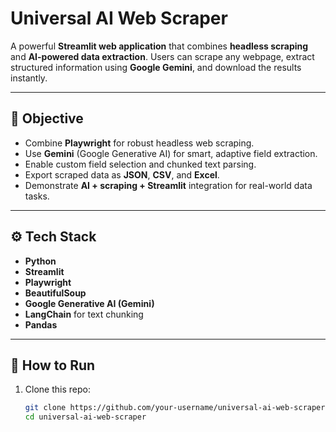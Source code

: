 # Universal AI Web Scraper

A powerful **Streamlit web application** that combines **headless scraping** and **AI-powered data extraction**. Users can scrape any webpage, extract structured information using **Google Gemini**, and download the results instantly.

---

## 🎯 **Objective**

- Combine **Playwright** for robust headless web scraping.
- Use **Gemini** (Google Generative AI) for smart, adaptive field extraction.
- Enable custom field selection and chunked text parsing.
- Export scraped data as **JSON**, **CSV**, and **Excel**.
- Demonstrate **AI + scraping + Streamlit** integration for real-world data tasks.

---

## ⚙️ **Tech Stack**

- **Python**
- **Streamlit**
- **Playwright**
- **BeautifulSoup**
- **Google Generative AI (Gemini)**
- **LangChain** for text chunking
- **Pandas**

---

## 🚀 **How to Run**

1. Clone this repo:
   ```bash
   git clone https://github.com/your-username/universal-ai-web-scraper.git
   cd universal-ai-web-scraper

